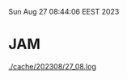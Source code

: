 Sun Aug 27 08:44:06 EEST 2023
# JAM
<a href='./cache/202308/27_08.log'>./cache/202308/27_08.log</a>
